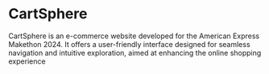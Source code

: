 # CartSphere
 CartSphere is an e-commerce website developed for the American Express Makethon 2024. It offers a user-friendly interface designed for seamless navigation and intuitive exploration, aimed at enhancing the online shopping experience
